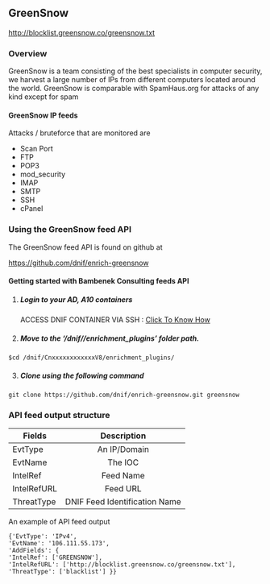 ## GreenSnow   
  http://blocklist.greensnow.co/greensnow.txt
### Overview
GreenSnow is a team consisting of the best specialists in computer security, we harvest a large number of IPs from different computers located around the world.
GreenSnow is comparable with SpamHaus.org for attacks of any kind except for spam 

#### GreenSnow IP feeds
 Attacks / bruteforce that are monitored are  
  -  Scan Port
  -  FTP
  -  POP3
  -  mod_security
  -  IMAP
  -  SMTP
  -  SSH
  -  cPanel 

### Using the GreenSnow feed API
 The GreenSnow feed API is found on github at

https://github.com/dnif/enrich-greensnow

#### Getting started with Bambenek Consulting feeds API

1. #####    Login to your AD, A10 containers  
   ACCESS DNIF CONTAINER VIA SSH : [Click To Know How](https://dnif.it/docs/guides/tutorials/access-dnif-container-via-ssh.html)
2. #####    Move to the ‘/dnif/<Deployment-key>/enrichment_plugins’ folder path.
```
$cd /dnif/CnxxxxxxxxxxxxV8/enrichment_plugins/
```
3. #####   Clone using the following command  
```  
git clone https://github.com/dnif/enrich-greensnow.git greensnow
```
### API feed output structure
  | Fields        | Description  |
| ------------- |:-------------:|
| EvtType      | An IP/Domain |
| EvtName      | The IOC      |
| IntelRef | Feed Name      |
| IntelRefURL | Feed URL      |
| ThreatType | DNIF Feed Identification Name |      

An example of API feed output
```
{'EvtType': 'IPv4', 
'EvtName': '106.111.55.173', 
'AddFields': {
'IntelRef': ['GREENSNOW'],
'IntelRefURL': ['http://blocklist.greensnow.co/greensnow.txt'], 
'ThreatType': ['blacklist'] }}
```
